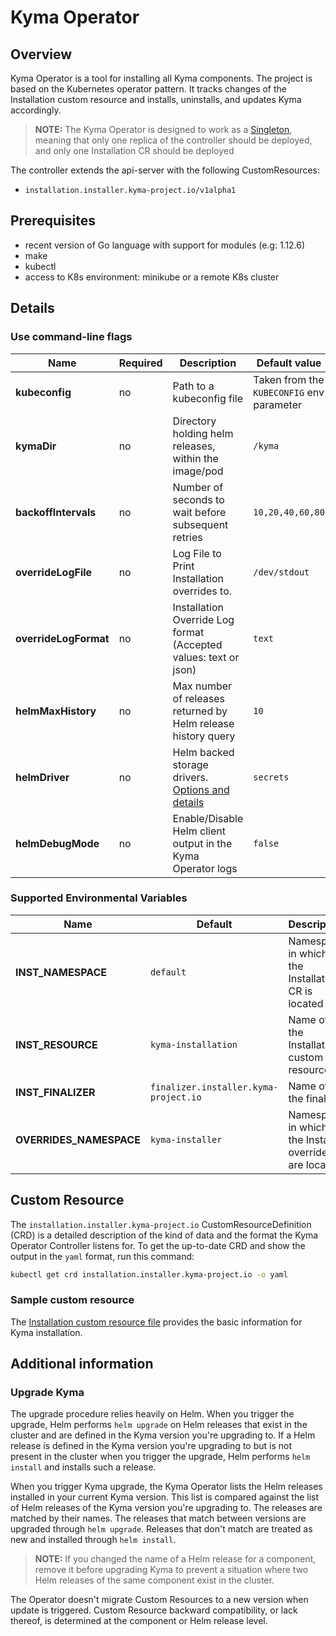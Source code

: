 # Kyma Operator

## Overview

Kyma Operator is a tool for installing all Kyma components. The project is based on the Kubernetes operator pattern. It tracks changes of the Installation custom resource and installs, uninstalls, and updates Kyma accordingly. 

>**NOTE:** The Kyma Operator is designed to work as a [Singleton](https://en.wikipedia.org/wiki/Singleton_pattern), meaning that only one replica of the controller should be deployed, and only one Installation CR should be deployed

The controller extends the api-server with the following CustomResources:
- `installation.installer.kyma-project.io/v1alpha1`

## Prerequisites

- recent version of Go language with support for modules (e.g: 1.12.6)
- make
- kubectl
- access to K8s environment: minikube or a remote K8s cluster

## Details

### Use command-line flags

| Name | Required | Description | Default value |
|------|----------|-------------|-----------------|
| **kubeconfig** | no | Path to a kubeconfig file | Taken from the `KUBECONFIG` env parameter|
| **kymaDir** | no | Directory holding helm releases, within the image/pod | `/kyma` |
| **backoffIntervals** | no | Number of seconds to wait before subsequent retries | `10,20,40,60,80` |
| **overrideLogFile** | no | Log File to Print Installation overrides to. | `/dev/stdout` |
| **overrideLogFormat** | no | Installation Override Log format (Accepted values: text or json) | `text` |
| **helmMaxHistory**  | no | Max number of releases returned by Helm release history query | `10` |
| **helmDriver** | no | Helm backed storage drivers. [Options and details](https://helm.sh/docs/helm/helm/#helm) | `secrets` |
| **helmDebugMode** | no | Enable/Disable Helm client output in the Kyma Operator logs | `false` |

### Supported Environmental Variables

| Name | Default | Description |
| ---- | ------- | ----------- |
| **INST_NAMESPACE** | `default` | Namespace in which the Installation CR is located |
| **INST_RESOURCE** | `kyma-installation` | Name of the Installation custom resource |
| **INST_FINALIZER** | `finalizer.installer.kyma-project.io` | Name of the finalizer |
| **OVERRIDES_NAMESPACE** | `kyma-installer` | Namespace in which the Installer overrides are located |

## Custom Resource

The `installation.installer.kyma-project.io` CustomResourceDefinition (CRD) is a detailed description of the kind of data and the format the Kyma Operator Controller listens for. To get the up-to-date CRD and show
the output in the `yaml` format, run this command:

```bash
kubectl get crd installation.installer.kyma-project.io -o yaml
```

### Sample custom resource

The [Installation custom resource file](https://kyma-project.io/docs/root/kyma/#custom-resource-installation) provides the basic information for Kyma installation.

## Additional information

### Upgrade Kyma

The upgrade procedure relies heavily on Helm. When you trigger the upgrade, Helm performs `helm upgrade` on Helm releases that exist in the cluster and are defined in the Kyma version you're upgrading to. If a Helm release is defined in the Kyma version you're upgrading to but is not present in the cluster when you trigger the upgrade, Helm performs `helm install` and installs such a release.

When you trigger Kyma upgrade, the Kyma Operator lists the Helm releases installed in your current Kyma version. This list is compared against the list of Helm releases of the Kyma version you're upgrading to. The releases are matched by their names. The releases that match between versions are upgraded through `helm upgrade`. Releases that don't match are treated as new and installed through `helm install`.

>**NOTE:** If you changed the name of a Helm release for a component, remove it before upgrading Kyma to prevent a situation where two Helm releases of the same component exist in the cluster.

The Operator doesn't migrate Custom Resources to a new version when update is triggered. Custom Resource backward compatibility, or lack thereof, is determined at the component or Helm release level.
